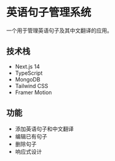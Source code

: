 # 英语句子管理系统

一个用于管理英语句子及其中文翻译的应用。

## 技术栈

- Next.js 14
- TypeScript
- MongoDB
- Tailwind CSS
- Framer Motion

## 功能

- 添加英语句子和中文翻译
- 编辑已有句子
- 删除句子
- 响应式设计 